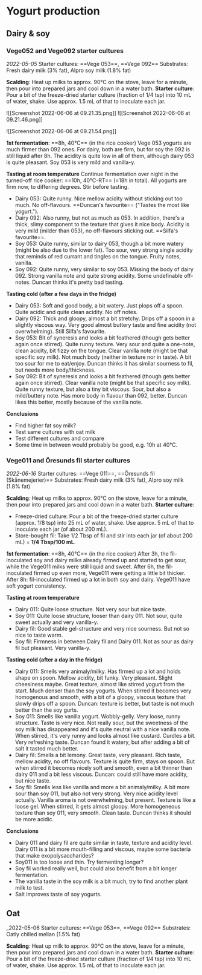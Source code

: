 # Yogurt production

## Dairy & soy
### Vege052 and Vege092 starter cultures
_2022-05-05_
Starter cultures: ==Vege 053==, ==Vege 092==
Substrates: Fresh dairy milk (3% fat), Alpro soy milk (1.8% fat)

**Scalding**: Heat up milks to approx. 90°C on the stove, leave for a minute, then pour into prepared jars and cool down in a water bath.
**Starter culture**: Pour a bit of the freeze-dried starter culture (fraction of 1/4 tsp) into 10 mL of water, shake. Use approx. 1.5 mL of that to inoculate each jar.

![[Screenshot 2022-06-06 at 09.21.35.png]]
![[Screenshot 2022-06-06 at 09.21.46.png]]

![[Screenshot 2022-06-06 at 09.21.54.png]]

**1st fermentation**: ==8h, 40°C== (in the rice cooker)
Vege 053 yogurts are much firmer than 092 ones. For dairy, both are firm, but for soy the 092 is still liquid after 8h. The acidity is quite low in all of them, although dairy 053 is quite pleasant. Soy 053 is very mild and vanilla-y. 

**Tasting at room temperature**
Continue fermentation over night in the turned-off rice cooker: ==10h, 40°C-RT== (=18h in total).
All yogurts are firm now, to differing degrees. Stir before tasting.
- Dairy 053: Quite runny. Nice mellow acidity without sticking out too much. No off-flavours. ==Duncan's favourite== ("Tastes the most like yogurt.").
- Dairy 092: Also runny, but not as much as 053. In addition, there's a thick, slimy component to the texture that gives it nice body. Acidity is very mild (milder than 053), no off-flavours sticking out. ==Silfa's favourite==. 
- Soy 053: Quite runny, similar to dairy 053, though a bit more watery (might be also due to the lower fat). Too sour, very strong single acidity that reminds of red currant and tingles on the tongue. Fruity notes, vanilla. 
- Soy 092: Quite runny, very similar to soy 053. Missing the body of dairy 092. Strong vanilla note and quite strong acidity. Some undefinable off-notes. Duncan thinks it's pretty bad tasting.

**Tasting cold (after a few days in the fridge)**
- Dairy 053: Soft and good body, a bit watery. Just plops off a spoon. Quite acidic and quite clean acidity. No off notes.
- Dairy 092: Thick and gloopy, almost a bit stretchy. Drips off a spoon in a slightly viscous way. Very good almost buttery taste and fine acidity (not overwhelming). Still Silfa's favourite. 
- Soy 053: Bit of syneresis and looks a bit feathered (though gets better again once stirred). Quite runny texture. Very sour and quite a one-note, clean acidity, bit fizzy on the tongue. Clear vanilla note (might be that specific soy milk). Not much body (neither in texture nor in taste). A bit too sour for me to eat/enjoy. Duncan thinks it has similar sourness to fil, but needs more body/thickness.
- Soy 092: Bit of syneresis and looks a bit feathered (though gets better again once stirred). Clear vanilla note (might be that specific soy milk). Quite runny texture, but also a tiny bit viscous. Sour, but also a mild/buttery note. Has more body in flavour than 092, better. Duncan likes this better, mostly because of the vanilla note.

**Conclusions**
- Find higher fat soy milk? 
- Test same cultures with oat milk
- Test different cultures and compare
- Some time in between would probably be good, e.g. 10h at 40°C.

### Vege011 and Öresunds fil starter cultures
_2022-06-16_
Starter cultures: ==Vege 011==, ==Öresunds fil (Skånemejerier)==
Substrates: Fresh dairy milk (3% fat), Alpro soy milk (1.8% fat)

**Scalding**: Heat up milks to approx. 90°C on the stove, leave for a minute, then pour into prepared jars and cool down in a water bath.
**Starter culture**: 
- Freeze-dried culture: Pour a bit of the freeze-dried starter culture (approx. 1/8 tsp) into 25 mL of water, shake. Use approx. 5 mL of that to inoculate each jar (of about 200 mL).
- Store-bought fil: Take 1/2 Tbsp of fil and stir into each jar (of about 200 mL) = **1/4 Tbsp/100 mL**. 

**1st fermentation**: ==8h, 40°C== (in the rice cooker)
After 3h, the fil-inoculated soy and dairy milks already firmed up and started to get sour, while the Vege011 milks were still liquid and sweet. 
After 6h, the fil-inoculated firmed up even more, Vege011 were getting a little bit thicker.
After 8h: fil-inoculated firmed up a lot in both soy and dairy. Vege011 have soft yogurt consistency.

**Tasting at room temperature**
- Dairy 011: Quite loose structure. Not very sour but nice taste.
- Soy 011: Quite loose structure, looser than dairy 011. Not sour, quite sweet actually and very vanilla-y.
- Dairy fil: Good stable gel-structure and very nice sourness. But not so nice to taste warm.
- Soy fil: Firmness in between Dairy fil and Dairy 011. Not as sour as dairy fil but pleasant. Very vanilla-y.

**Tasting cold (after a day in the fridge)**
- Dairy 011: Smells very animaly/milky. Has firmed up a lot and holds shape on spoon. Mellow acidity, bit funky. Very pleasant. Slight cheesiness maybe. Great texture, almost like stirred yogurt from the start. Much denser than the soy yogurts. When stirred it becomes very homogenous and smooth, with a bit of a gloopy, viscous texture that slowly drips off a spoon. Duncan: texture is better, but taste is not much better than the soy gurts. 
- Soy 011: Smells like vanilla yogurt. Wobbly-gelly. Very loose, runny structure. Taste is very nice. Not really sour, but the sweetness of the soy milk has disappeared and it's quite neutral with a nice vanilla note. When stirred, it's very runny and looks almost like custard. Curdles a bit. Very refreshing taste. Duncan found it watery, but after adding a bit of salt it tasted much better.
- Dairy fil: Smells a bit lemony. Great taste, very pleasant. Rich taste, mellow acidity, no off flavours. Texture is quite firm, stays on spoon. But when stirred it becomes nicely soft and smooth, even a bit thinner than dairy 011 and a bit less viscous. Duncan: could still have more acidity, but nice taste.
- Soy fil: Smells less like vanilla and more a bit animaly/milky. A bit more sour than soy 011, but also not very strong. Very nice acidity level actually. Vanilla aroma is not overwhelming, but present. Texture is like a loose gel. When stirred, it gets almost gloopy. More homogeneous texture than soy 011, very smooth. Clean taste. Duncan thinks it should be more acidic.

**Conclusions**
- Dairy 011 and dairy fil are quite similar in taste, texture and acidity level. Dairy 011 is a bit more mouth-filling and viscous, maybe some bacteria that make exopolysaccharides?
- Soy011 is too loose and thin. Try fermenting longer? 
- Soy fil worked really well, but could also benefit from a bit longer fermentation.
- The vanilla taste in the soy milk is a bit much, try to find another plant milk to test.
- Salt improves taste of soy yogurts. 

## Oat
_2022-05-06
Starter cultures: ==Vege 053==, ==Vege 092==
Substrates: Oatly chilled mellan (1.5% fat)

**Scalding**: Heat up milk to approx. 90°C on the stove, leave for a minute, then pour into prepared jars and cool down in a water bath.
**Starter culture**: Pour a bit of the freeze-dried starter culture (fraction of 1/4 tsp) into 10 mL of water, shake. Use approx. 1.5 mL of that to inoculate each jar.

